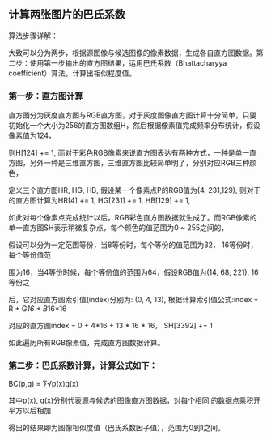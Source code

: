 ## 计算两张图片的巴氏系数

算法步骤详解：

大致可以分为两步，根据源图像与候选图像的像素数据，生成各自直方图数据。第二步：使用第一步输出的直方图结果，运用巴氏系数（Bhattacharyya coefficient）算法，计算出相似程度值。


### 第一步：直方图计算

直方图分为灰度直方图与RGB直方图，对于灰度图像直方图计算十分简单，只要初始化一个大小为256的直方图数组H，然后根据像素值完成频率分布统计，假设像素值为124，

则H[124] += 1, 而对于彩色RGB像素来说直方图表达有两种方式，一种是单一直方图，另外一种是三维直方图，三维直方图比较简单明了，分别对应RGB三种颜色，

定义三个直方图HR, HG, HB, 假设某一个像素点P的RGB值为(4, 231,129), 则对于的直方图计算为HR[4] += 1, HG[231] += 1, HB[129] += 1, 

如此对每个像素点完成统计以后，RGB彩色直方图数据就生成了。而RGB像素的单一直方图SH表示稍微复杂点，每个颜色的值范围为0 ~ 255之间的，

假设可以分为一定范围等份，当8等份时，每个等份的值范围为32， 16等份时，每个等份值范

围为16，当4等份时候，每个等份值的范围为64，假设RGB值为(14, 68, 221), 16等份之

后，它对应直方图索引值(index)分别为: (0, 4, 13), 根据计算索引值公式:index = R + G*16 + B*16*16

对应的直方图index = 0 + 4*16 + 13 * 16 * 16， SH[3392] += 1

如此遍历所有RGB像素值，完成直方图数据计算。


### 第二步：巴氏系数计算，计算公式如下：

BC(p,q) = ∑√p(x)q(x)

其中p(x), q(x)分别代表源与候选的图像直方图数据，对每个相同i的数据点乘积开平方以后相加

得出的结果即为图像相似度值（巴氏系数因子值），范围为0到1之间。

